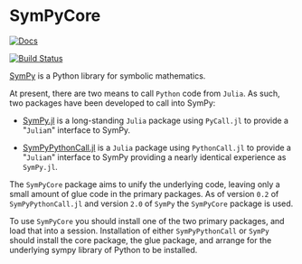 # SymPyCore

[![Docs](https://img.shields.io/badge/docs-dev-blue.svg)](https://jverzani.github.io/SymPyCore.jl/dev)

[![Build Status](https://github.com/jverzani/SymPyCore.jl/actions/workflows/CI.yml/badge.svg?branch=main)](https://github.com/jverzani/SymPyCore.jl/actions/workflows/CI.yml?query=branch%3Amain)

[SymPy](https://www.sympy.org/) is a Python library for symbolic mathematics.

At present, there are two means to call `Python` code from `Julia`. As such, two packages have been developed to call into SymPy:

* [SymPy.jl](https://github.com/JuliaPy/SymPy.jl) is a long-standing `Julia` package using `PyCall.jl` to provide a "`Julia`n" interface to SymPy.

* [SymPyPythonCall.jl](https://github.com/jverzani/SymPyPythonCall.jl) is a `Julia` package using `PythonCall.jl` to provide a "`Julia`n" interface to SymPy providing a nearly identical experience as `SymPy.jl`.

The `SymPyCore` package aims to unify the underlying code, leaving only a small amount of glue code in the primary packages. As of version `0.2` of `SymPyPythonCall.jl`  and version `2.0` of `SymPy` the `SymPyCore` package is used.

To use `SymPyCore` you should install one of the two primary packages, and load that into a session. Installation of either `SymPyPythonCall` or `SymPy` should install the core package, the glue package, and arrange for the underlying sympy library of Python to be installed.
